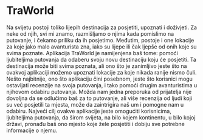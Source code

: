 # TraWorld

Na svijetu postoji toliko lijepih destinacija za posjetiti, upoznati i doživjeti. Za neke od njih, svi mi znamo, razmišljamo o njima kada pomislimo na putovanje, i čekamo priliku da ih posjetimo. Međutim, postoje i one lokacije za koje jako malo avanturista zna, iako su lijepe ili čak ljepše od onih koje su svima poznate. Aplikacija TraWorld je namijenjena baš tome: pomoći ljubiteljima putovanja da odaberu svoju novu destinaciju koju će posjetiti. Ta destinacija može biti svima poznata, ali ono što je zanimljivo jeste što na ovakvoj aplikaciji možemo upoznati lokacije za koje nikada ranije nismo čuli. Nešto najbitnije, ono što aplikaciju čini posebnom, jeste što korisnici mogu ostavljati recenzije na svoja putovanja, i tako pomoći drugim avanturistima u njihovom odabiru putovanja. Možda nam jedna preporuka od prijatelja nije dovoljna da se odlučimo baš za to putovanje, ali više recenzija od ljudi koji su već posjetili ta mjesta, može da zaintrigira naš um i pomogne nam u odabiru. Najveći cilj ovakve aplikacije jeste omogućiti korisnicima, ljubiteljima putovanja, da širom svijeta, na bilo kojem kontinentu, u bilo kojoj državi, pronađu baš ono mjesto koje žele posjetiti i dobiju sve potrebne informacije o njemu.
 
